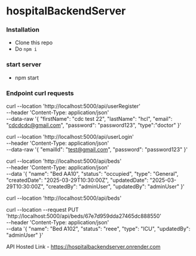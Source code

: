 # hospitalBackendServer

### Installation 
- Clone this repo 
- Do `npm i`

### start server
- npm start 

### Endpoint curl requests 
curl --location 'http://localhost:5000/api/userRegister' \
--header 'Content-Type: application/json' \
--data-raw '{
  "firstName": "cdc  test 22",
  "lastName": "hcl",
  "email": "cdcdcdc@gmail.com",
  "password": "password123",
  "type":"doctor"
}'

curl --location 'http://localhost:5000/api/userLogin' \
--header 'Content-Type: application/json' \
--data-raw '{
  "emailId": "test@gmail.com",
  "password": "password123"
}'

curl --location 'http://localhost:5000/api/beds' \
--header 'Content-Type: application/json' \
--data '{
  "name": "Bed AA10",
  "status": "occupied",
  "type": "General",
  "createdDate": "2025-03-29T10:30:00Z",
  "updatedDate": "2025-03-29T10:30:00Z",
  "createdBy": "adminUser",
  "updatedBy": "adminUser"
}'

curl --location 'http://localhost:5000/api/beds'

curl --location --request PUT 'http://localhost:5000/api/beds/67e7d959dda27465dc888550' \
--header 'Content-Type: application/json' \
--data '{
  "name": "Bed A102",
  "status": "reee",
  "type": "ICU",
  "updatedBy": "adminUser"
}'

API Hosted Link - https://hospitalbackendserver.onrender.com
